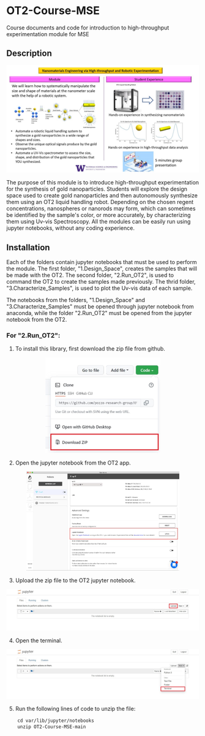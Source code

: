 # OT2-Course-MSE
Course documents and code for introduction to high-throughput experimentation module for MSE

## Description 

<p align="center">
<img src= "images/course_description.jpg" width = "700"/>
</p>

The purpose of this module is to introduce high-throughput experimentation for the synthesis of gold nanoparticles. Students will explore the design space used to create gold nanoparticles and then autonomously synthesize them using an OT2 liquid handling robot. Depending on the chosen regent concentrations, nanospheres or nanorods may form, which can sometimes be identified by the sample's color, or more accurately, by characterizing them using Uv-vis Spectroscopy. All the modules can be easily run using jupyter notebooks, without any coding experience.  


## Installation
Each of the folders contain jupyter notebooks that must be used to perform the module. The first folder, "1.Design_Space", creates the samples that will be made with the OT2. The second folder, "2.Run_OT2", is used to command the OT2 to create the samples made previously. The thrid folder, "3.Characterize_Samples", is used to plot the Uv-vis data of each sample.    

The notebooks from the folders, "1.Design_Space" and "3.Characterize_Samples" must be opened through jupyter notebook from anaconda, while the folder "2.Run_OT2" must be opened from the jupyter notebook from the OT2.  


### For "2.Run_OT2": ###

1. To install this library, first download the zip file from github.

<p align="center">
<img src= "images/download_zip.jpg" width = "300"/>
</p>

2. Open the jupyter notebook from the OT2 app.

<p align="center">
<img src= "images/jupyter notebook OT2.jpg" width = "400"/>
</p>

3. Upload the zip file to the OT2 jupyter notebook.

<p align="center">
<img src= "images/upload_file.jpg" width = "700"/>
</p>

4. Open the terminal.

<p align="center">
<img src= "images/terminal.jpg" width = "700"/>   
</p>

5. Run the following lines of code to unzip the file: 
```
	cd var/lib/jupyter/notebooks 
	unzip OT2-Course-MSE-main
```